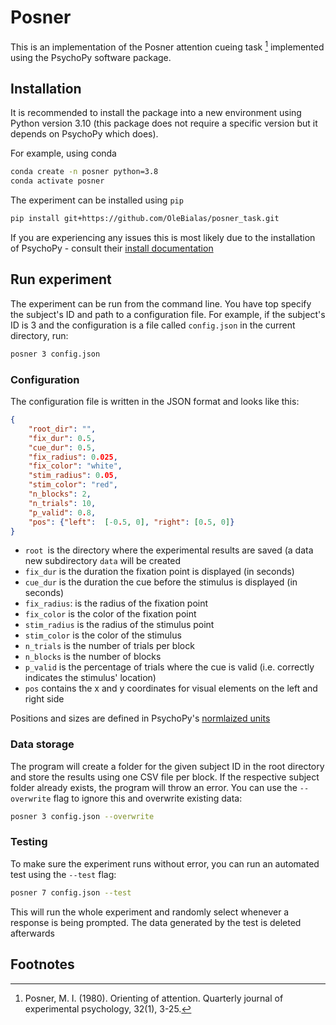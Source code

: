 # Posner

This is an implementation of the Posner attention cueing task [^1] implemented using the PsychoPy software package.

## Installation
It is recommended to install the package into a new environment using Python version 3.10 (this package does not require a specific version but it depends on PsychoPy which does).

For example, using conda
```sh
conda create -n posner python=3.8
conda activate posner
```

The experiment can be installed using `pip`
```sh
pip install git+https://github.com/OleBialas/posner_task.git
```

If you are experiencing any issues this is most likely due to the installation of PsychoPy - consult their [install documentation](https://www.psychopy.org/download.html)

## Run experiment

The experiment can be run from the command line.
You have top specify the subject's ID and path to a configuration file.
For example, if the subject's ID is 3 and the configuration is a file called `config.json` in the current directory, run:

```sh
posner 3 config.json
```

### Configuration
The configuration file is written in the JSON format and looks like this:
```json
{
    "root_dir": "",
    "fix_dur": 0.5,
    "cue_dur": 0.5,
    "fix_radius": 0.025,
    "fix_color": "white",
    "stim_radius": 0.05,
    "stim_color": "red",
    "n_blocks": 2,
    "n_trials": 10,
    "p_valid": 0.8,
    "pos": {"left":  [-0.5, 0], "right": [0.5, 0]}
}

```
- `root `is the directory where the experimental results are saved (a data new subdirectory `data` will be created
- `fix_dur` is the duration the fixation point is displayed (in seconds)
- `cue_dur` is the duration the cue before the stimulus is displayed (in seconds)
- `fix_radius`: is the radius of the fixation point
- `fix_color` is the color of the fixation point
- `stim_radius` is the radius of the stimulus point
- `stim_color` is the color of the stimulus
- `n_trials` is the number of trials per block
- `n_blocks` is the number of blocks
- `p_valid` is the percentage of trials where the cue is valid (i.e. correctly indicates the stimulus' location)
- `pos` contains the x and y coordinates for visual elements on the left and right side

Positions and sizes are defined in PsychoPy's [normlaized units](https://www.psychopy.org/general/units.html#normalised-units)

### Data storage
The program will create a folder for the given subject ID in the root directory and store the results using one CSV file per block.
If the respective subject folder already exists, the program will throw an error.
You can use the `--overwrite` flag to ignore this and overwrite existing data:

```sh
posner 3 config.json --overwrite
```

### Testing
To make sure the experiment runs without error, you can run an automated test using the `--test` flag:

```sh
posner 7 config.json --test
```
This will run the whole experiment and randomly select whenever a response is being prompted.
The data generated by the test is deleted afterwards




## Footnotes
[^1]:Posner, M. I. (1980). Orienting of attention. Quarterly journal of experimental psychology, 32(1), 3-25.
